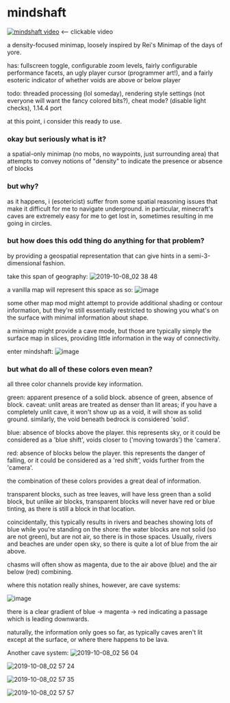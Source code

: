 # mindshaft

[![mindshaft video](http://img.youtube.com/vi/aD1kQqTtkgU/0.jpg)](http://www.youtube.com/watch?v=aD1kQqTtkgU)
<-- clickable video


a density-focused minimap, loosely inspired by Rei's Minimap of the days of yore.

has: fullscreen toggle, configurable zoom levels, fairly configurable performance facets, an ugly player cursor (programmer art!), and a fairly esoteric indicator of whether voids are above or below player

todo: threaded processing (lol someday), rendering style settings (not everyone will want the fancy colored bits?), cheat mode? (disable light checks), 1.14.4 port

at this point, i consider this ready to use.

### okay but seriously what is it?

a spatial-only minimap (no mobs, no waypoints, just surrounding area) that attempts to convey notions of "density" to indicate the presence or absence of blocks

### but why?

as it happens, i (esotericist) suffer from some spatial reasoning issues that make it difficult for me to navigate underground. in particular, minecraft's caves are extremely easy for me to get lost in, sometimes resulting in me going in circles.

### but how does this odd thing do anything for that problem?

by providing a geospatial representation that can give hints in a semi-3-dimensional fashion.

take this span of geography:
![2019-10-08_02 38 48](https://user-images.githubusercontent.com/1569754/66385129-d6c19600-e974-11e9-9ed5-4ab1e41bbb0b.png)

a vanilla map will represent this space as so:
![image](https://user-images.githubusercontent.com/1569754/66385374-3d46b400-e975-11e9-96e6-1e72b02b1e47.png)

some other map mod might attempt to provide additional shading or contour information, but they're still essentially restricted to showing you what's on the surface with minimal information about shape.

a minimap might provide a cave mode, but those are typically simply the surface map in slices, providing little information in the way of connectivity.

enter mindshaft:
![image](https://user-images.githubusercontent.com/1569754/66384992-92ce9100-e974-11e9-8747-fdbf0f078938.png)

### but what do all of these colors even mean?

all three color channels provide key information.

green: apparent presence of a solid block. absence of green, absence of block. caveat: unlit areas are treated as denser than lit areas; if you have a completely unlit cave, it won't show up as a void, it will show as solid ground. similarly, the void beneath bedrock is considered 'solid'.

blue: absence of blocks above the player. this represents sky, or it could be considered as a 'blue shift', voids closer to ('moving towards') the 'camera'.

red: absence of blocks below the player. this represents the danger of falling, or it could be considered as a 'red shift', voids further from the 'camera'.

the combination of these colors provides a great deal of information.

transparent blocks, such as tree leaves, will have less green than a solid block, but unlike air blocks, transparent blocks will never have red or blue tinting, as there is still a block in that location.

coincidentally, this typically results in rivers and beaches showing lots of blue while you're standing on the shore: the water blocks are not solid (so are not green), but are not air, so there is in those spaces. Usually, rivers and beaches are under open sky, so there is quite a lot of blue from the air above.

chasms will often show as magenta, due to the air above (blue) and the air below (red) combining.

where this notation really shines, however, are cave systems:

![image](https://user-images.githubusercontent.com/1569754/66386290-d3c7a500-e976-11e9-8328-2c98418e7994.png)

there is a clear gradient of blue -> magenta -> red indicating a passage which is leading downwards.

naturally, the information only goes so far, as typically caves aren't lit except at the surface, or where there happens to be lava.

Another cave system:
![2019-10-08_02 56 04](https://user-images.githubusercontent.com/1569754/66386533-4173d100-e977-11e9-88f8-7b5aba03444b.png)

![2019-10-08_02 57 24](https://user-images.githubusercontent.com/1569754/66386738-8435a900-e977-11e9-8d53-b63238f59597.png)

![2019-10-08_02 57 35](https://user-images.githubusercontent.com/1569754/66386760-8a2b8a00-e977-11e9-810a-01d8e8f5949f.png)

![2019-10-08_02 57 57](https://user-images.githubusercontent.com/1569754/66386766-8dbf1100-e977-11e9-9103-466394b542c3.png)

